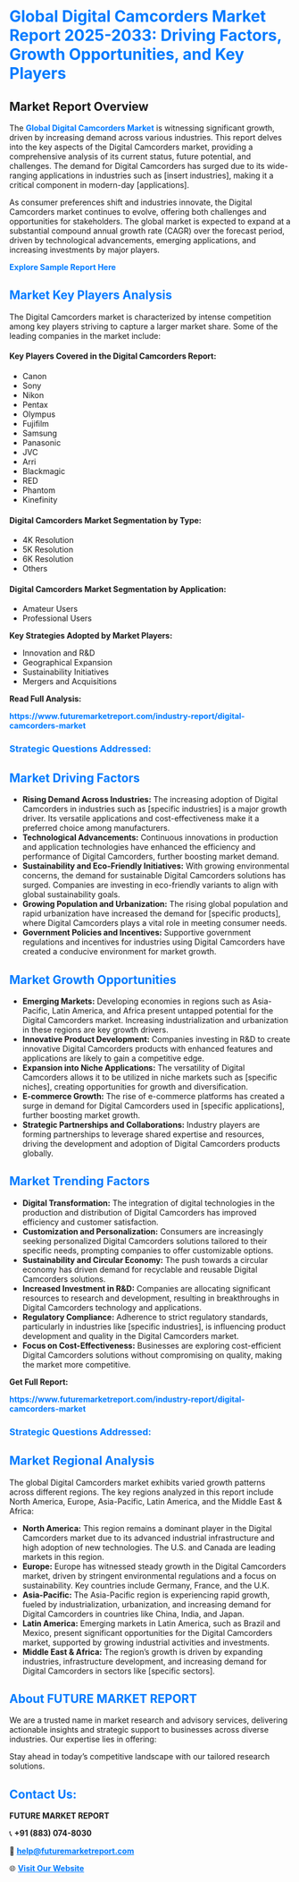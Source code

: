 <h1 style="color: #007BFF;">Global Digital Camcorders Market Report 2025-2033: Driving Factors, Growth Opportunities, and Key Players</h1>

<section id="overview">
<h2>Market Report Overview</h2>
<p>The <a href="https://www.futuremarketreport.com/industry-report/digital-camcorders-market" style="color: #007BFF; text-decoration: none;"><strong>Global Digital Camcorders Market</strong></a> is witnessing significant growth, driven by increasing demand across various industries. This report delves into the key aspects of the Digital Camcorders market, providing a comprehensive analysis of its current status, future potential, and challenges. The demand for Digital Camcorders has surged due to its wide-ranging applications in industries such as [insert industries], making it a critical component in modern-day [applications].</p>
<p>As consumer preferences shift and industries innovate, the Digital Camcorders market continues to evolve, offering both challenges and opportunities for stakeholders. The global market is expected to expand at a substantial compound annual growth rate (CAGR) over the forecast period, driven by technological advancements, emerging applications, and increasing investments by major players.</p>
</section>

<section id="overview">
<p><a href="https://www.futuremarketreport.com/request-sample/reportId=62837" style="color: #007BFF; text-decoration: none;"><strong>Explore Sample Report Here</strong></a></p>
</section>

<section id="key-players">
<h2 style="color: #007BFF;">Market Key Players Analysis</h2>
<p>The Digital Camcorders market is characterized by intense competition among key players striving to capture a larger market share. Some of the leading companies in the market include:</p>
<h4>Key Players Covered in the Digital Camcorders Report:</h4>
<ul><li>Canon</li><li>Sony</li><li>Nikon</li><li>Pentax</li><li>Olympus</li><li>Fujifilm</li><li>Samsung</li><li>Panasonic</li><li>JVC</li><li>Arri</li><li>Blackmagic</li><li>RED</li><li>Phantom</li><li>Kinefinity</li></ul>
<h4>Digital Camcorders Market Segmentation by Type:</h4>
<ul><li>4K Resolution</li><li>5K Resolution</li><li>6K Resolution</li><li>Others</li></ul>

<h4>Digital Camcorders Market Segmentation by Application:</h4>
<ul><li>Amateur Users</li><li>Professional Users</li></ul>
<p><strong>Key Strategies Adopted by Market Players:</strong></p>
<ul>
<li>Innovation and R&D</li>
<li>Geographical Expansion</li>
<li>Sustainability Initiatives</li>
<li>Mergers and Acquisitions</li>
</ul>
</section>

<section>
<p><strong>Read Full Analysis: </strong></p><a href="https://www.futuremarketreport.com/industry-report/digital-camcorders-market" style="color: #007BFF; text-decoration: none;"><strong>https://www.futuremarketreport.com/industry-report/digital-camcorders-market</strong></a>
<h3 style="color: #007BFF;">Strategic Questions Addressed:</h3>
</section>

<section id="driving-factors">
<h2 style="color: #007BFF;">Market Driving Factors</h2>
<ul>
<li><strong>Rising Demand Across Industries:</strong> The increasing adoption of Digital Camcorders in industries such as [specific industries] is a major growth driver. Its versatile applications and cost-effectiveness make it a preferred choice among manufacturers.</li>
<li><strong>Technological Advancements:</strong> Continuous innovations in production and application technologies have enhanced the efficiency and performance of Digital Camcorders, further boosting market demand.</li>
<li><strong>Sustainability and Eco-Friendly Initiatives:</strong> With growing environmental concerns, the demand for sustainable Digital Camcorders solutions has surged. Companies are investing in eco-friendly variants to align with global sustainability goals.</li>
<li><strong>Growing Population and Urbanization:</strong> The rising global population and rapid urbanization have increased the demand for [specific products], where Digital Camcorders plays a vital role in meeting consumer needs.</li>
<li><strong>Government Policies and Incentives:</strong> Supportive government regulations and incentives for industries using Digital Camcorders have created a conducive environment for market growth.</li>
</ul>
</section>

<section id="growth-opportunities">
<h2 style="color: #007BFF;">Market Growth Opportunities</h2>
<ul>
<li><strong>Emerging Markets:</strong> Developing economies in regions such as Asia-Pacific, Latin America, and Africa present untapped potential for the Digital Camcorders market. Increasing industrialization and urbanization in these regions are key growth drivers.</li>
<li><strong>Innovative Product Development:</strong> Companies investing in R&D to create innovative Digital Camcorders products with enhanced features and applications are likely to gain a competitive edge.</li>
<li><strong>Expansion into Niche Applications:</strong> The versatility of Digital Camcorders allows it to be utilized in niche markets such as [specific niches], creating opportunities for growth and diversification.</li>
<li><strong>E-commerce Growth:</strong> The rise of e-commerce platforms has created a surge in demand for Digital Camcorders used in [specific applications], further boosting market growth.</li>
<li><strong>Strategic Partnerships and Collaborations:</strong> Industry players are forming partnerships to leverage shared expertise and resources, driving the development and adoption of Digital Camcorders products globally.</li>
</ul>
</section>

<section id="trending-factors">
<h2 style="color: #007BFF;">Market Trending Factors</h2>
<ul>
<li><strong>Digital Transformation:</strong> The integration of digital technologies in the production and distribution of Digital Camcorders has improved efficiency and customer satisfaction.</li>
<li><strong>Customization and Personalization:</strong> Consumers are increasingly seeking personalized Digital Camcorders solutions tailored to their specific needs, prompting companies to offer customizable options.</li>
<li><strong>Sustainability and Circular Economy:</strong> The push towards a circular economy has driven demand for recyclable and reusable Digital Camcorders solutions.</li>
<li><strong>Increased Investment in R&D:</strong> Companies are allocating significant resources to research and development, resulting in breakthroughs in Digital Camcorders technology and applications.</li>
<li><strong>Regulatory Compliance:</strong> Adherence to strict regulatory standards, particularly in industries like [specific industries], is influencing product development and quality in the Digital Camcorders market.</li>
<li><strong>Focus on Cost-Effectiveness:</strong> Businesses are exploring cost-efficient Digital Camcorders solutions without compromising on quality, making the market more competitive.</li>
</ul>
</section>

<section>
<p><strong>Get Full Report: </strong></p><a href="https://www.futuremarketreport.com/industry-report/digital-camcorders-market" style="color: #007BFF; text-decoration: none;"><strong>https://www.futuremarketreport.com/industry-report/digital-camcorders-market</strong></a>
<h3 style="color: #007BFF;">Strategic Questions Addressed:</h3>
</section>


<section id="regional-analysis">
<h2 style="color: #007BFF;">Market Regional Analysis</h2>
<p>The global Digital Camcorders market exhibits varied growth patterns across different regions. The key regions analyzed in this report include North America, Europe, Asia-Pacific, Latin America, and the Middle East & Africa:</p>
<ul>
<li><strong>North America:</strong> This region remains a dominant player in the Digital Camcorders market due to its advanced industrial infrastructure and high adoption of new technologies. The U.S. and Canada are leading markets in this region.</li>
<li><strong>Europe:</strong> Europe has witnessed steady growth in the Digital Camcorders market, driven by stringent environmental regulations and a focus on sustainability. Key countries include Germany, France, and the U.K.</li>
<li><strong>Asia-Pacific:</strong> The Asia-Pacific region is experiencing rapid growth, fueled by industrialization, urbanization, and increasing demand for Digital Camcorders in countries like China, India, and Japan.</li>
<li><strong>Latin America:</strong> Emerging markets in Latin America, such as Brazil and Mexico, present significant opportunities for the Digital Camcorders market, supported by growing industrial activities and investments.</li>
<li><strong>Middle East & Africa:</strong> The region’s growth is driven by expanding industries, infrastructure development, and increasing demand for Digital Camcorders in sectors like [specific sectors].</li>
</ul>
</section>

<footer>
<h2 style="color: #007BFF;">About FUTURE MARKET REPORT</h2>
<p>We are a trusted name in market research and advisory services, delivering actionable insights and strategic support to businesses across diverse industries. Our expertise lies in offering:</p>

<p>Stay ahead in today’s competitive landscape with our tailored research solutions.</p>

<h2 style="color: #007BFF;">Contact Us:</h2>
<p><strong>FUTURE MARKET REPORT</strong></p>
<p>📞 <strong>+91 (883) 074-8030</strong></p>
<p>📧 <strong><a href="mailto:help@futuremarketreport.com" style="color: #007BFF;">help@futuremarketreport.com</a></strong></p>
<p>🌐 <strong><a href="https://www.futuremarketreport.com/" style="color: #007BFF;">Visit Our Website</a></strong></p>
</footer>